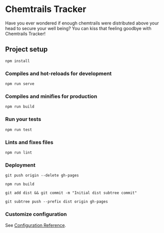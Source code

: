 # Chemtrails Tracker

Have you ever wondered if enough chemtrails were distributed above your head to secure your well being? You can kiss that feeling goodbye with Chemtrails Tracker!

## Project setup

```
npm install
```

### Compiles and hot-reloads for development

```
npm run serve
```

### Compiles and minifies for production

```
npm run build
```

### Run your tests

```
npm run test
```

### Lints and fixes files

```
npm run lint
```

### Deployment

```
git push origin --delete gh-pages
```

```
npm run build
```

```
git add dist && git commit -m "Initial dist subtree commit"
```

```
git subtree push --prefix dist origin gh-pages
```

### Customize configuration

See [Configuration Reference](https://cli.vuejs.org/config/).
